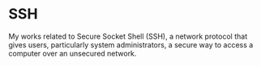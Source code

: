 # SSH
My works related to Secure Socket Shell (SSH), a network protocol that gives users, particularly system administrators, a secure way to access a computer over an unsecured network.
